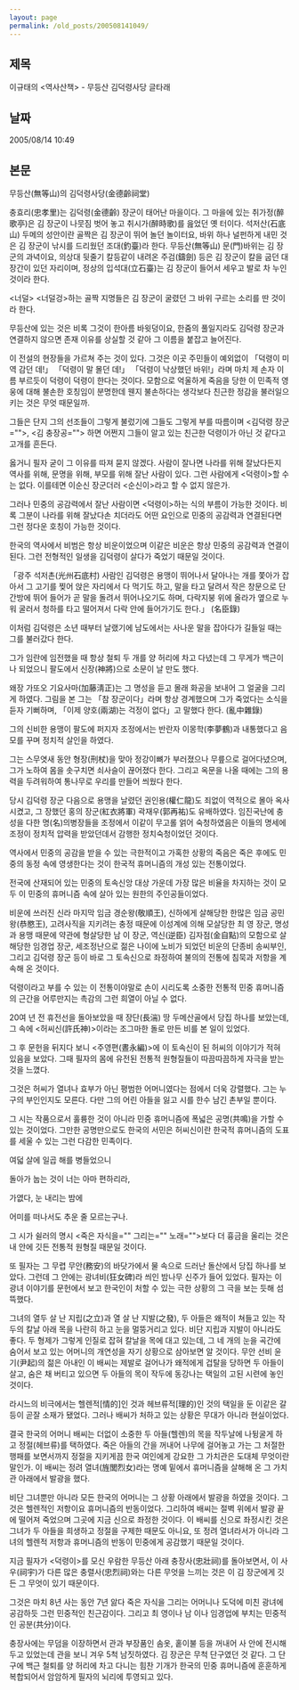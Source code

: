 ```yaml
---
layout: page
permalink: /old_posts/200508141049/
---
```


## 제목
이규태의 &lt;역사산책&gt; - 무등산 김덕령사당 글타래

## 날짜
2005/08/14 10:49

## 본문
무등산(無等山)의 김덕령사당(金德齡祠堂)
 

   충효리(忠孝里)는 김덕령(金德齡) 장군이 태어난 마을이다. 그 마을에 있는 취가정(醉歌亭)은 김 장군이 나뭇짐 벗어 놓고 취시가(醉時歌)를 읊었던 옛 터이다. 석저산(石底山) 두메의 성안이란 골짝은 김 장군이 뛰어 놀던 놀이터요, 바위 하나 널펀하게 내민 것은 김 장군이 낚시를 드리웠던 조대(釣臺)라 한다. 무등산(無等山) 문(門)바위는 김 장군의 과녁이요, 의상대 뒷줄기 칼등같이 내려온 주검(鑄劍) 등은 김 장군이 칼을 굽던 대장간이 있던 자리이며, 정상의 입석대(立石臺)는 김 장군이 들어서 세우고 발로 차 누인 것이라 한다.

   <너덜> <너덜겅>하는 골짝 지명들은 김 장군이 굴렸던 그 바위 구르는 소리를 딴 것이라 한다.

   무등산에 있는 것은 비록 그것이 한아름 바윗덩이요, 한줌의 풀일지라도 김덕령 장군과 연결하지 않으면 존재 이유를 상실할 것 같아 그 이름을 붙잡고 늘어진다.

   이 전설의 현장들을 가르쳐 주는 것이 있다. 그것은 이곳 주민들이 예외없이 「덕령이 미역 감던 데!」 「덕령이 말 몰던 데!」 「덕령이 낙상했던 바위!」라며 마치 제 손자 이름 부르듯이 덕령이 덕령이 한다는 것이다. 모함으로 억울하게 죽음을 당한 이 민족적 영웅에 대해 불손한 호칭임이 분명한데 웬지 불손하다는 생각보다 친근한 정감을 불러일으키는 것은 무엇 때문일까.

   그들은 단지 그의 선조들이 그렇게 불렀기에 그들도 그렇게 부를 따름이며 <김덕령 장군="">, <김 충장공=""> 하면 어쩐지 그들이 알고 있는 친근한 덕령이가 아닌 것 같다고 고개를 흔든다.

   옳거니 필자 굳이 그 이유를 따져 묻지 않겠다. 사람이 잘나면 나라를 위해 잘났다든지 역사를 위해, 문명을 위해, 부모를 위해 잘난 사람이 있다. 그런 사람에게 <덕령이>할 수는 없다. 이를테면 이순신 장군더러 <순신이>라고 할 수 없지 않은가.

   그러나 민중의 공감력에서 잘난 사람이면 <덕령이>하는 식의 부름이 가능한 것이다. 비록 그분이 나라를 위해 잘났다손 치더라도 어떤 요인으로 민중의 공감력과 연결된다면 그런 정다운 호칭이 가능한 것이다.

   한국의 역사에서 비범은 항상 비운이었으며 이같은 비운은 항상 민중의 공감력과 연결이 된다. 그런 전형적인 일생을 김덕령이 살다가 죽었기 때문일 것이다.

   「광주 석저촌(光州石底村) 사람인 김덕령은 용맹이 뛰어나서 달아나는 개를 쫓아가 잡아서 그 고기를 찢어 앉은 자리에서 다 먹기도 하고, 말을 타고 달려서 작은 창문으로 단간방에 뛰어 들어가 곧 말을 돌려서 뛰어나오기도 하며, 다락지붕 위에 올라가 옆으로 누워 굴러서 청하를 타고 떨어져서 다락 안에 들어가기도 한다.」 (名臣錄)

   이처럼 김덕령은 소년 때부터 날랬기에 남도에서는 사나운 말을 잡아다가 길들일 때는 그를 불러갔다 한다.

   그가 임란에 임전했을 때 항상 철퇴 두 개를 양 허리에 차고 다녔는데 그 무게가 백근이나 되었으니 팔도에서 신장(神將)으로 소문이 날 만도 했다.

   왜장 가또오 기요사마(加藤淸正)는 그 명성을 듣고 몰래 화공을 보내어 그 얼굴을 그리게 하였다. 그림을 본 그는 「참 장군이다」라며 항상 경계했으며 그가 죽었다는 소식을 듣자 기뻐하며, 「이제 양호(兩湖)는 걱정이 없다」고 말했다 한다. (亂中雜錄)

   그의 신비한 용맹이 팔도에 퍼지자 조정에서는 반란자 이몽학(李夢鶴)과 내통했다고 음모를 꾸며 정치적 살인을 하였다.

   그는 스무엿새 동안 형장(刑杖)을 맞아 정강이뼈가 부러졌으나 무릎으로 걸어다녔으며, 그가 노하여 몸을 솟구치면 쇠사슬이 끊어졌다 한다. 그리고 옥문을 나올 때에는 그의 용력을 두려워하여 통나무로 우리를 만들어 씌웠다 한다.

   당시 김덕령 장군 다음으로 용맹을 날렸던 권인용(權仁龍)도 죄없이 역적으로 몰아 옥사시켰고, 그 장했던 홍의 장군(紅衣將軍) 곽재우(郭再祐)도 유배하였다. 임진국난에 충성을 다한 명(名)의병장들을 조정에서 이같이 무고롤 얽어 숙청하였음은 이들의 명세에 조정이 정치적 압력을 받았던데서 감행한 정치숙청이었던 것이다.

   역사에서 민중의 공감을 받을 수 있는 극한적이고 가혹한 상황의 죽음은 죽은 후에도 민중의 동정 속에 영생한다는 것이 한국적 휴머니즘의 개성 있는 전통이었다.

   전국에 산재되어 있는 민중의 토속신앙 대상 가운데 가장 많은 비율을 차지하는 것이 모두 이 민중의 휴머니즘 속에 살아 있는 원한의 주인공들이었다.

   비운에 쓰러진 신라 마지막 임금 경순왕(敬順王), 신하에게 살해당한 한많은 임금 공민왕(恭愍王), 고려사직을 지키려는 충정 때문에 이성계에 의해 모살당한 최 영 장군, 명성과 용맹 때문에 약관에 형살당한 남 이 장군, 역신(逆臣) 김자점(金自點)의 모함으로 살해당한 임경업 장군, 세조정난으로 젊은 나이에 노비가 되었던 비운의 단종비 송씨부인, 그리고 김덕령 장군 등이 바로 그 토속신으로 좌정하여 불의의 전통에 침묵과 저항을 계속해 온 것이다.

   덕령이라고 부를 수 있는 이 전통이야말로 손이 시리도록 소중한 전통적 민중 휴머니즘의 근간을 어루만지는 촉감의 그런 희열이 아닐 수 없다.

   20여 년 전 휴전선을 돌아보았을 때 장단(長湍) 땅 두메산골에서 당집 하나를 보았는데, 그 속에 <허씨신(許氏神)>이라는 조그마한 돌로 만든 비를 본 일이 있었다.

   그 후 문헌을 뒤지다 보니 <주영편(晝永編)>에 이 토속신이 된 허씨의 이야기가 적혀 있음을 보았다. 그때 필자의 몸에 유전된 전통적 원형질들이 따끔따끔하게 자극을 받는 것을 느꼈다.

   그것은 허씨가 열녀나 효부가 아닌 평범한 어머니였다는 점에서 더욱 강렬했다. 그는 누구의 부인인지도 모른다. 다만 그의 어린 아들을 잃고 시를 한수 남긴 촌부일 뿐이다.

   그 시는 작품으로서 훌륭한 것이 아니라 민중 휴머니즘에 폭넓은 공명(共鳴)을 가할 수 있는 것이었다. 그만한 공명만으로도 한국의 서민은 허씨신이란 한국적 휴머니즘의 도표를 세울 수 있는 그런 다감한 민족이다.

 

   여덟 살에 일곱 해를 병들었으니

   돌아가 눕는 것이 너는 아마 편하리라,

   가엾다, 눈 내리는 밤에

   어미를 떠나서도 추운 줄 모르는구나.

 

   그 시가 쉴러의 명시 <죽은 자식을="" 그리는="" 노래="">보다 더 흉금을 울리는 것은 내 안에 깃든 전통적 원형질 때문일 것이다.

   또 필자는 그 무렵 무안(務安)의 바닷가에서 물 속으로 드러난 돌산에서 당집 하나를 보았다. 그런데 그 안에는 광녀비(狂女碑)라 씌인 밤나무 신주가 들어 있었다. 필자는 이 광녀 이야기를 문헌에서 보고 한국인이 처할 수 있는 극한 상황의 그 극을 보는 듯해 섬뜩했다.

   그녀의 열두 살 난 지립(之立)과 열 살 난 지발(之發), 두 아들은 왜적이 쳐들고 있는 작두의 칼날 아래 목을 나란히 하고 눈을 멀뚱거리고 있다. 비단 지립과 지발이 아니라도 좋다. 두 형제가 그렇게 인질로 잡혀 칼날을 목에 대고 있는데, 그 네 개의 눈을 곡간에 숨어서 보고 있는 어머니의 개연성을 자기 상황으로 삼아보면 알 것이다. 무안 선비 윤 기(尹起)의 젊은 아내인 이 배씨는 제발로 걸어나가 왜적에게 겁탈을 당하면 두 아들이 살고, 숨은 채 버티고 있으면 두 아들의 목이 작두에 동강나는 택일의 고된 시련에 놓인 것이다.

   라시느의 비극에서는 헬렌적[情的]인 것과 헤브류적[理的)인 것의 택일을 둔 이같은 갈등이 곧잘 소재가 됐었다. 그러나 배씨가 처하고 있는 상황은 무대가 아니라 현실이었다.

   결국 한국의 어머니 배씨는 더없이 소중한 두 아들(헬렌)의 목을 작두날에 나뒹굴게 하고 정절(헤브류)를 택하였다. 죽은 아들의 간을 꺼내어 나무에 걸어놓고 가는 그 처절한 행패를 보면서까지 정절을 지키게끔 한국 여인에게 강요한 그 가치관은 도대체 무엇이란 말인가. 이 배씨는 정려 열녀(旌閭烈女)라는 명예 밑에서 휴머니즘을 살해해 온 그 가치관 아래에서 발광을 했다.

   비단 그녀뿐만 아니라 모든 한국의 어머니는 그 상황 아래에서 발광을 하였을 것이다. 그것은 헬렌적인 저항이요 휴머니즘의 반동이었다. 그리하여 배씨는 절벽 위에서 발광 끝에 떨어져 죽었으며 그곳에 지금 신으로 좌정한 것이다. 이 배씨를 신으로 좌정시킨 것은 그녀가 두 아들을 희생하고 정절을 구제한 때문도 아니요, 또 정려 열녀라서가 아니라 그녀의 헬렌적 저항과 휴머니즘의 반동이 민중에게 공감했기 때문일 것이다.

   지금 필자가 <덕령이>를 모신 우람한 무등산 아래 충장사(忠壯祠)를 돌아보면서, 이 사우(祠宇)가 다른 많은 충렬사(忠烈祠)와는 다른 무엇을 느끼는 것은 이 김 장군에게 깃든 그 무엇이 있기 때문이다.

   그것은 마치 8년 사는 동안 7년 앓다 죽은 자식을 그리는 어머니나 도덕에 미친 광녀에 공감하듯 그런 민중적인 친근감이다. 그리고 최 영이나 남 이나 임경업에 부치는 민중적인 공분(共分)이다.

   충장사에는 무덤을 이장하면서 관과 부장품인 솜옷, 홑이불 등을 꺼내어 사 안에 전시해 두고 있었는데 관을 보니 겨우 5척 남짓하였다. 김 장군은 무척 단구였던 것 같다. 그 단구에 백근 철퇴를 양 허리에 차고 다니는 힘찬 기개가 한국의 민중 휴머니즘에 훈훈하게 복합되어서 암암하게 필자의 뇌리에 투영되고 있다.